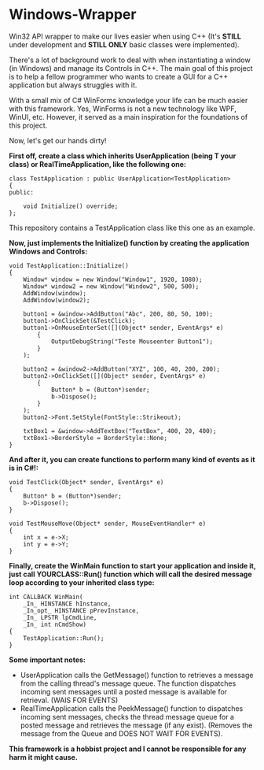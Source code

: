 # Windows-Wrapper
Win32 API wrapper to make our lives easier when using C++ (It's **STILL** under development and **STILL ONLY** basic classes were implemented).

There's a lot of background work to deal with when instantiating a window (in Windows) and manage its Controls in C++.
The main goal of this project is to help a fellow programmer who wants to create a GUI for a C++ application but always struggles with it.

With a small mix of C# WinForms knowledge your life can be much easier with this framework. Yes, WinForms is not a new technology like WPF, WinUI, etc. However, it served as a main inspiration for the foundations of this project.

Now, let's get our hands dirty!

**First off, create a class which inherits UserApplication<T> (being T your class) or RealTimeApplication<T>, like the following one:**

```
class TestApplication : public UserApplication<TestApplication>
{
public:

	void Initialize() override;
};
```

This repository contains a TestApplication class like this one as an example.

**Now, just implements the Initialize() function by creating the application Windows and Controls:**
```
void TestApplication::Initialize()
{
	Window* window = new Window("Window1", 1920, 1080);
	Window* window2 = new Window("Window2", 500, 500);
	AddWindow(window);
	AddWindow(window2);

	button1 = &window->AddButton("Abc", 200, 80, 50, 100);
	button1->OnClickSet(&TestClick);
	button1->OnMouseEnterSet([](Object* sender, EventArgs* e)
		{
			OutputDebugString("Teste Mouseenter Button1");
		}
	);
  
	button2 = &window2->AddButton("XYZ", 100, 40, 200, 200);
	button2->OnClickSet([](Object* sender, EventArgs* e)
		{
			Button* b = (Button*)sender;
			b->Dispose();
		}
	);
	button2->Font.SetStyle(FontStyle::Strikeout);

	txtBox1 = &window->AddTextBox("TextBox", 400, 20, 400);
	txtBox1->BorderStyle = BorderStyle::None;
}

```
**And after it, you can create functions to perform many kind of events as it is in C#!:**
```
void TestClick(Object* sender, EventArgs* e)
{
	Button* b = (Button*)sender;
	b->Dispose();
}

void TestMouseMove(Object* sender, MouseEventHandler* e)
{
	int x = e->X;
	int y = e->Y;
}

```

**Finally, create the WinMain function to start your application and inside it, just call YOURCLASS::Run() function which will call the desired message loop according to your inherited class type:**
```
int CALLBACK WinMain(
	_In_ HINSTANCE hInstance,
	_In_opt_ HINSTANCE pPrevInstance,
	_In_ LPSTR lpCmdLine,
	_In_ int nCmdShow)
{
	TestApplication::Run();
}
```

**Some important notes:**
  
  - UserApplication<T> calls the GetMessage() function to retrieves a message from the calling thread's message queue. The function dispatches incoming sent messages until a posted message is available for retrieval. (WAIS FOR EVENTS)
  - RealTimeApplication<T> calls the PeekMessage() function to dispatches incoming sent messages, checks the thread message queue for a posted message and retrieves the message (if any exist). (Removes the message from the Queue and DOES NOT WAIT FOR EVENTS).
  
**This framework is a hobbist project and I cannot be responsible for any harm it might cause.**

